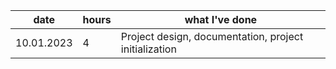 | date  |  hours |  what I've done |
|---|---|---|
|10.01.2023  | 4 |  Project design, documentation, project initialization |